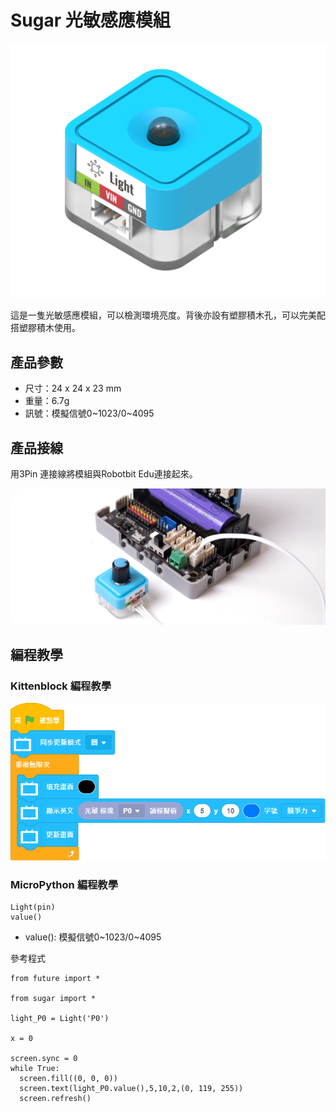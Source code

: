 # Sugar 光敏感應模組

![](./images/light1.png)

這是一隻光敏感應模組，可以檢測環境亮度。背後亦設有塑膠積木孔，可以完美配搭塑膠積木使用。

## 產品參數

- 尺寸：24 x 24 x 23 mm
- 重量：6.7g
- 訊號：模擬信號0~1023/0~4095

## 產品接線

用3Pin 連接線將模組與Robotbit Edu連接起來。

![](./images/poten2.png)

## 編程教學

### Kittenblock 編程教學

![](./images/light3.png)

### MicroPython 編程教學

    Light(pin)
    value()

- value(): 模擬信號0~1023/0~4095

參考程式

    from future import *
    
    from sugar import *
    
    light_P0 = Light('P0')
    
    x = 0
    
    screen.sync = 0
    while True:
      screen.fill((0, 0, 0))
      screen.text(light_P0.value(),5,10,2,(0, 119, 255))
      screen.refresh()


